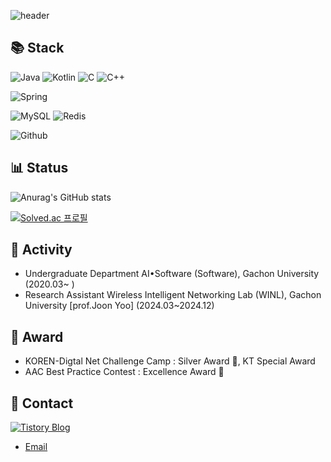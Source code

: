 
![header](https://capsule-render.vercel.app/api?type=waving&color=auto&height=200&section=header&text=RakunKo&fontSize=50&fontColor=FFFFFF&fontAlignY=40&animation=fadeIn)

## 📚 Stack
![Java](https://img.shields.io/badge/%20JAVA%20-FF9A00?style=flat&logo=&logoColor=white)
![Kotlin](https://img.shields.io/badge/%20Kotlin%20-7F52FF?style=flat&logo=Kotlin&logoColor=white)
![C](https://img.shields.io/badge/%20C%20-A8B9CC?style=flat&logo=C&logoColor=white)
![C++](https://img.shields.io/badge/%20C++%20-00599C?style=flat&logo=cplusplus&logoColor=white)

![Spring](https://img.shields.io/badge/%20Spring%20boot%20-6DB33F?style=flat&logo=springboot&logoColor=white)

![MySQL](https://img.shields.io/badge/MySQL-4479A1?style=flat&logo=MySQL&logoColor=white)
![Redis](https://img.shields.io/badge/Redis-FF4438?style=flat&logo=&logoColor=white)

![Github](https://img.shields.io/badge/Github-181717?style=flat&logo=github&logoColor=white)

## 📊 Status
![Anurag's GitHub stats](https://github-readme-stats.vercel.app/api?username=RakunKo&show_icons=true&theme=transparent)

[![Solved.ac
프로필](http://mazassumnida.wtf/api/v2/generate_badge?boj=kodari385)](https://solved.ac/{kodari385)

## 📎 Activity
- Undergraduate Department AI•Software (Software), Gachon University (2020.03~ )
- Research Assistant Wireless Intelligent Networking Lab (WINL), Gachon University [prof.Joon Yoo] (2024.03~2024.12)

## 🎉 Award
- KOREN-Digtal Net Challenge Camp : Silver Award 🥈, KT Special Award
- AAC Best Practice Contest : Excellence Award 🏅

## 👀 Contact
[![Tistory Blog](https://tistory-readme-go.vercel.app/tistory-badge/rakunko)](https://rakunko.tistory.com)
- [Email](hgo84064@gmail.com)

